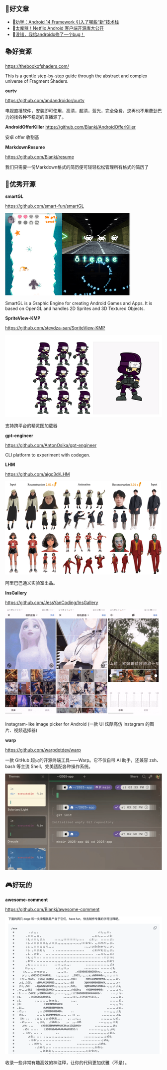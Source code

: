 ## 📖好文章 

* 📄[劝学：Android 14 Framework 引入了哪些“新”技术栈](https://juejin.cn/post/7231728952057249847)
* 📄[太库辣！Netflix Android 客户端开源库大公开](https://juejin.cn/post/7246453307735392316)
* 📄[没错，我给androidx修了一个bug！](https://juejin.cn/post/7416660926635212851)


## 📚好资源

https://thebookofshaders.com/

This is a gentle step-by-step guide through the abstract and complex universe of Fragment Shaders.

**ourtv**

https://github.com/andandroidor/ourtv

电视直播软件，安装即可使用，高清，超清，蓝光，完全免费，您再也不用费劲巴力的找各种不稳定的直播源了。

**AndroidOfferKiller**
https://github.com/Blankj/AndroidOfferKiller

安卓 offer 收割基

**MarkdownResume**

https://github.com/Blankj/resume

我们只需要一份Markdown格式的简历便可轻轻松松管理所有格式的简历了

## 🎈优秀开源

**smartGL**

https://github.com/smart-fun/smartGL

![20250327211558.png](imgs/20250327211558.png)

SmartGL is a Graphic Engine for creating Android Games and Apps. It is based on OpenGL and handles 2D Sprites and 3D Textured Objects.



**SpriteView-KMP**

https://github.com/stevdza-san/SpriteView-KMP

![20250327211623.png](imgs/20250327211623.png)

支持跨平台的精灵图加载器

**gpt-engineer**

https://github.com/AntonOsika/gpt-engineer

CLI platform to experiment with codegen. 

**LHM**

https://github.com/aigc3d/LHM

![20250327211716.png](imgs/20250327211716.png)

阿里巴巴通义实验室出品。

**InsGallery**

https://github.com/JessYanCoding/InsGallery


 ![20250327212844.png](imgs/20250327212844.png)

 Instagram-like image picker for Android (一款 UI 炫酷高仿 Instagram 的图片、视频选择器)

**warp**

https://github.com/warpdotdev/warp

一款 GitHub 超火的开源终端工具——Warp。它不仅自带 AI 助手，还兼容 zsh、bash 等主流 Shell，完美适配各种操作系统。

![20250325101206.png](imgs/20250325101206.png)


## 🎮好玩的

**awesome-comment**

https://github.com/Blankj/awesome-comment

![20250327213653.png](imgs/20250327213653.png)

收录一些非常有趣高效的神注释，让你的代码更加优雅（不是）。



